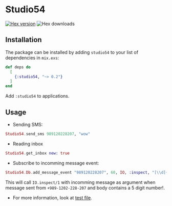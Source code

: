 # Studio54

[![Hex version](https://img.shields.io/hexpm/v/studio54.svg "Hex version")](https://hex.pm/packages/studio54)
![Hex downloads](https://img.shields.io/hexpm/dt/studio54.svg "Hex downloads")

## Installation

The package can be installed
by adding `studio54` to your list of dependencies in `mix.exs`:

```elixir
def deps do
  [
    {:studio54, "~> 0.2"}
  ]
end
```
Add `:studio54` to applications.

## Usage

- Sending SMS:
```elixir
Studio54.send_sms 989120228207, "wow"
```

- Reading inbox
```elixir
Studio54.get_inbox new: true
```

- Subscribe to incomming message event:
```elixir
Studio54.Db.add_message_event "989120228207", 60, IO, :inspect, "[\\d]{5}"
```

This will call `IO.inspect/1` with incomming message as argument when message
sent from `+989-1202-228-207` and body contains a 5 digit number!.

- For more information, look at [test file](/test/studio54_test.exs).
